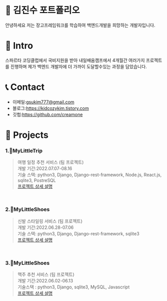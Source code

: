 # 📜 김진수 포트폴리오

안녕하세요 저는 장고프레임워크를 학습하여 백엔드개발을 희망하는 개발자입니다.

# 👋 Intro

스파르타 코딩클럽에서 국비지원을 받아 내일배움캠프에서 4개월간 여러가지 프로젝트를 진행하며 제가 백엔드 개발자에 더 가까이 도달할수있는 과정을 담았습니다.

# 📞 Contact
- 이메일:gsukim777@gmail.com
- 블로그:https://kidcozykim.tistory.com
- 깃헙:https://github.com/creamone

# 📝 Projects

###   1.🛫MyLittleTrip

>  여행 일정 추천 서비스 (팀 프로젝트)  
>  개발 기간:2022.07.07-08.16  
>  기술 스택: python3, Django, Django-rest-framework, Node.js, React.js, sqlite3, PostreSQL  
>  [프로젝트 상세 설명](https://github.com/creamone/MyLittelTrip_backend)  

<br />

###   2.👞MyLittleShoes

> 신발 스타일링 서비스 (팀 프로젝트)  
> 개발 기간:2022.06.28-07.06  
> 기술 스택: python3, Django, Django-rest-framework, sqlite3  
> [프로젝트 상세 설명](https://github.com/creamone/mylittleshoes_backend)  

<br />

###   3.🍻MyLittleShoes

> 맥주 추천 서비스 (팀 프로젝트)  
> 개발 기간:2022.06.02-06.13  
> 기술스택 : python3, Django, sqlite3, MySQL, Javascript  
> [프로젝트 상세 설명](https://github.com/creamone/mylittlebeer)   

